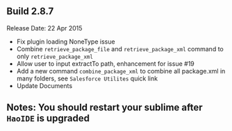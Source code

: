 Build 2.8.7
-----------
Release Date: 22 Apr 2015

* Fix plugin loading NoneType issue
* Combine ``retrieve_package_file`` and ``retrieve_package_xml`` command to only ``retrieve_package_xml``
* Allow user to input extractTo path, enhancement for issue #19
* Add a new command ``combine_package_xml`` to combine all package.xml in many folders, see ``Salesforce Utilites`` quick link
* Update Documents


Notes: You should restart your sublime after ``HaoIDE`` is upgraded
-----------